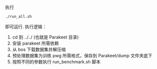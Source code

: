 执行
```bash
./run_all.sh
```
即可运行.
执行逻辑：
1. cd 到 ../../ (也就是 Parakeet 目录)
2. 安装 parakeet 所需依赖
3. 从 bos 下载数据集并解压缩
4. 预处理数据集为训练 pwg 所需格式，保存到 Parakeet/dump 文件夹底下
5. 按照不同的参数执行 run_benchmark.sh 脚本
